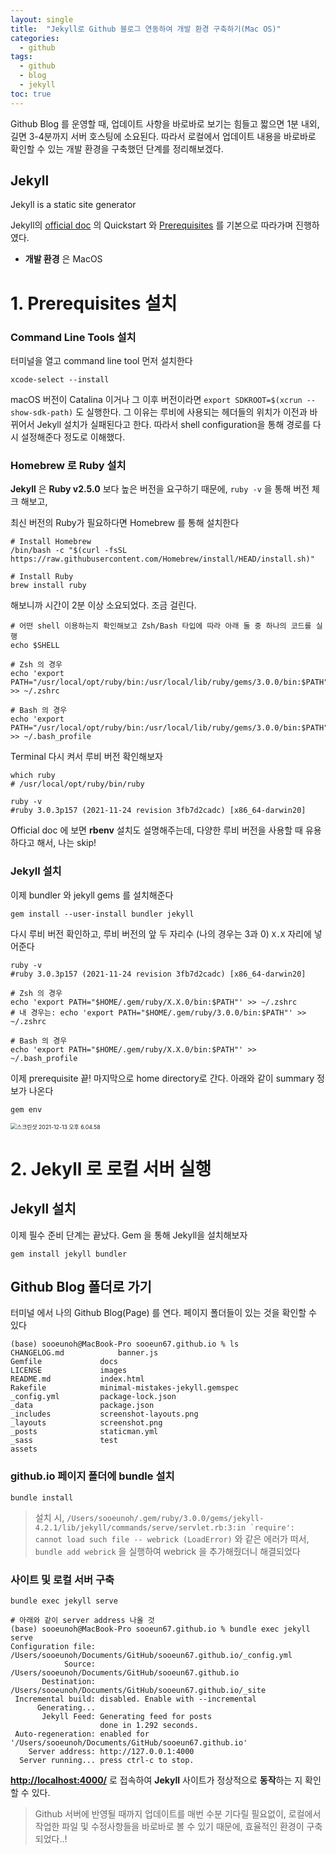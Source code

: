```yaml
---
layout: single
title:  "Jekyll로 Github 블로그 연동하여 개발 환경 구축하기(Mac OS)"
categories:
  - github
tags:
  - github
  - blog
  - jekyll
toc: true
---
```




Github Blog 를 운영할 때, 업데이트 사항을 바로바로 보기는 힘들고 짧으면 1분 내외, 길면 3-4분까지 서버 호스팅에 소요된다. 따라서 로컬에서 업데이트 내용을 바로바로 확인할 수 있는 개발 환경을 구축했던 단계를 정리해보겠다. 

## Jekyll 

Jekyll is a static site generator

Jekyll의 [official doc](https://jekyllrb.com/docs/) 의 Quickstart 와 [Prerequisites](https://jekyllrb.com/docs/installation/macos/) 를 기본으로 따라가며 진행하였다.

- **개발 환경** 은 MacOS



# 1. Prerequisites 설치

### Command Line Tools 설치

터미널을 열고 command line tool 먼저 설치한다

```shell
xcode-select --install
```



macOS 버전이 Catalina 이거나 그 이후 버전이라면 ```export SDKROOT=$(xcrun --show-sdk-path)```  도 실행한다. 그 이유는 루비에 사용되는 헤더들의 위치가 이전과 바뀌어서 Jekyll 설치가 실패된다고 한다. 따라서 shell configuration을 통해 경로를 다시 설정해준다 정도로 이해했다.

### Homebrew 로 Ruby 설치

**Jekyll** 은 **Ruby v2.5.0** 보다 높은 버전을 요구하기 때문에, `ruby -v`  을 통해 버전 체크 해보고,

최신 버전의 Ruby가 필요하다면 Homebrew 를 통해 설치한다

```shell
# Install Homebrew
/bin/bash -c "$(curl -fsSL https://raw.githubusercontent.com/Homebrew/install/HEAD/install.sh)"

# Install Ruby
brew install ruby
```

해보니까 시간이 2분 이상 소요되었다. 조금 걸린다.

```shell
# 어떤 shell 이용하는지 확인해보고 Zsh/Bash 타입에 따라 아래 둘 중 하나의 코드를 실행
echo $SHELL

# Zsh 의 경우
echo 'export PATH="/usr/local/opt/ruby/bin:/usr/local/lib/ruby/gems/3.0.0/bin:$PATH"' >> ~/.zshrc

# Bash 의 경우
echo 'export PATH="/usr/local/opt/ruby/bin:/usr/local/lib/ruby/gems/3.0.0/bin:$PATH"' >> ~/.bash_profile
```



Terminal 다시 켜서 루비 버전 확인해보자

```shell
which ruby
# /usr/local/opt/ruby/bin/ruby

ruby -v
#ruby 3.0.3p157 (2021-11-24 revision 3fb7d2cadc) [x86_64-darwin20]
```



Official doc 에 보면 **rbenv** 설치도 설명해주는데, 다양한 루비 버전을 사용할 때 유용하다고 해서, 나는 skip!

### Jekyll 설치 

이제 bundler 와 jekyll gems 를 설치해준다

```shell
gem install --user-install bundler jekyll
```

다시 루비 버전 확인하고, 루비 버전의 앞 두 자리수 (나의 경우는 3과 0) `X.X` 자리에 넣어준다

```shell
ruby -v
#ruby 3.0.3p157 (2021-11-24 revision 3fb7d2cadc) [x86_64-darwin20]
```

```shell
# Zsh 의 경우
echo 'export PATH="$HOME/.gem/ruby/X.X.0/bin:$PATH"' >> ~/.zshrc
# 내 경우는: echo 'export PATH="$HOME/.gem/ruby/3.0.0/bin:$PATH"' >> ~/.zshrc

# Bash 의 경우
echo 'export PATH="$HOME/.gem/ruby/X.X.0/bin:$PATH"' >> ~/.bash_profile
```



이제 prerequisite 끝! 마지막으로 home directory로 간다. 아래와 같이 summary 정보가 나온다 

```shell
gem env
```

<img src="../images/2021-11-09-set-up-github-page-with-jekyll/스크린샷 2021-12-13 오후 6.04.58.png" alt="스크린샷 2021-12-13 오후 6.04.58" style="zoom:63%;" />





# 2. Jekyll 로 로컬 서버 실행

## Jekyll 설치

이제 필수 준비 단계는 끝났다. Gem 을 통해 Jekyll을 설치해보자

```shell
gem install jekyll bundler
```



## Github Blog 폴더로 가기

터미널 에서 나의 Github Blog(Page) 를 연다. 페이지 폴더들이 있는 것을 확인할 수 있다

```shell
(base) sooeunoh@MacBook-Pro sooeun67.github.io % ls
CHANGELOG.md			banner.js
Gemfile				docs
LICENSE				images
README.md			index.html
Rakefile			minimal-mistakes-jekyll.gemspec
_config.yml			package-lock.json
_data				package.json
_includes			screenshot-layouts.png
_layouts			screenshot.png
_posts				staticman.yml
_sass				test
assets
```

### github.io 페이지 폴더에 bundle 설치

```shell
bundle install
```

> 설치 시, ```/Users/sooeunoh/.gem/ruby/3.0.0/gems/jekyll-4.2.1/lib/jekyll/commands/serve/servlet.rb:3:in `require': cannot load such file -- webrick (LoadError)``` 와 같은 에러가 떠서, `bundle add webrick` 을 실행하여 webrick 을 추가해줬더니 해결되었다



### 사이트 및 로컬 서버 구축

```shell
bundle exec jekyll serve

# 아래와 같이 server address 나올 것
(base) sooeunoh@MacBook-Pro sooeun67.github.io % bundle exec jekyll serve
Configuration file: /Users/sooeunoh/Documents/GitHub/sooeun67.github.io/_config.yml
            Source: /Users/sooeunoh/Documents/GitHub/sooeun67.github.io
       Destination: /Users/sooeunoh/Documents/GitHub/sooeun67.github.io/_site
 Incremental build: disabled. Enable with --incremental
      Generating... 
       Jekyll Feed: Generating feed for posts
                    done in 1.292 seconds.
 Auto-regeneration: enabled for '/Users/sooeunoh/Documents/GitHub/sooeun67.github.io'
    Server address: http://127.0.0.1:4000
  Server running... press ctrl-c to stop.
```

**[http://localhost:4000/](http://localhost:4000/)** 로 접속하여 **Jekyll** 사이트가 정상적으로 **동작**하는 지 확인할 수 있다.





> Github 서버에 반영될 때까지 업데이트를 매번 수분 기다릴 필요없이, 로컬에서 작업한 파일 및 수정사항들을 바로바로 볼 수 있기 때문에, 효율적인 환경이 구축되었다..!
